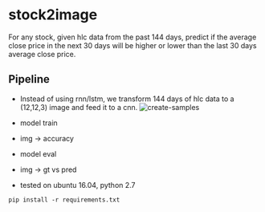 # stock2image

For any stock, given hlc data from the past 144 days, predict if the average close price in the next 30 days will be
higher or lower than the last 30 days average close price.

## Pipeline
* Instead of using rnn/lstm, we transform 144 days of hlc data to a (12,12,3) image and feed it to a cnn.
![create-samples](./res/create-samples.gif)
* model train
* img -> accuracy
* model eval
* img -> gt vs pred

* tested on ubuntu 16.04, python 2.7
```
pip install -r requirements.txt
```
